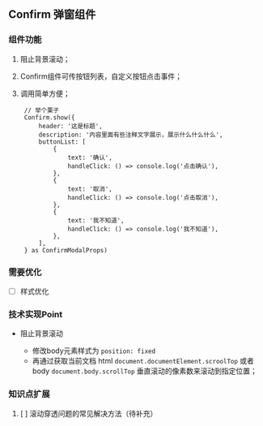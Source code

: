 ## Confirm 弹窗组件

### 组件功能

1. 阻止背景滚动；
2. Confirm组件可传按钮列表，自定义按钮点击事件；
3. 调用简单方便；

   ```
    // 举个栗子
    Confirm.show({
        header: '这是标题',
        description: '内容里面有些注释文字展示，展示什么什么什么',
        buttonList: [
            {
                text: '确认',
                handleClick: () => console.log('点击确认'),
            },
            {
                text: '取消',
                handleClick: () => console.log('点击取消'),
            },
            {
                text: '我不知道',
                handleClick: () => console.log('我不知道'),
            },
        ],
    } as ConfirmModalProps)
   ```

### 需要优化

- [ ] 样式优化

### 技术实现Point

- 阻止背景滚动
  
  - 修改body元素样式为 `position: fixed` 
  - 再通过获取当前文档 html `document.documentElement.scroolTop` 或者 body `document.body.scrollTop` 垂直滚动的像素数来滚动到指定位置；


### 知识点扩展

1. [ ] 滚动穿透问题的常见解决方法（待补充）